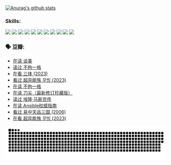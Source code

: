 
[![Anurag's github stats](https://github-readme-stats.vercel.app/api?username=w940853815)](https://github.com/anuraghazra/github-readme-stats)

### Skills:

<code><img height="32" src="https://cdn.jsdelivr.net/npm/simple-icons@v5/icons/python.svg"></code>
<code><img height="32" src="https://cdn.jsdelivr.net/npm/simple-icons@v5/icons/javascript.svg"></code>
<code><img height="32" src="https://cdn.jsdelivr.net/npm/simple-icons@v5/icons/django.svg"></code>
<code><img height="32" src="https://cdn.jsdelivr.net/npm/simple-icons@v5/icons/flask.svg"></code>
<code><img height="32" src="https://cdn.jsdelivr.net/npm/simple-icons@v5/icons/vuetify.svg"></code>
<code><img height="32" src="https://cdn.jsdelivr.net/npm/simple-icons@v5/icons/git.svg"></code>
<code><img height="32" src="https://cdn.jsdelivr.net/npm/simple-icons@v5/icons/docker.svg"></code>
<code><img height="32" src="https://cdn.jsdelivr.net/npm/simple-icons@v5/icons/postgresql.svg"></code>
<code><img height="32" src="https://cdn.jsdelivr.net/npm/simple-icons@v5/icons/elasticsearch.svg"></code>
<code><img height="32" src="https://cdn.jsdelivr.net/npm/simple-icons@v5/icons/macos.svg"></code>
<code><img height="32" src="https://cdn.jsdelivr.net/npm/simple-icons@v5/icons/linux.svg"></code>

### 🗣 豆瓣:

<!-- DOUBAN-ACTIVITIES:START -->
- [在读 谈美](https://www.douban.com/people/136069238/status/4560861771/?_i=12139250)
- [读过 不拘一格](https://www.douban.com/people/136069238/status/4560861445/?_i=12139250)
- [在看 三体‎ (2023)](https://www.douban.com/people/136069238/status/4558185093/?_i=12139250)
- [看过 超异能族 무빙‎ (2023)](https://www.douban.com/people/136069238/status/4556824186/?_i=12139250)
- [在读 不拘一格](https://www.douban.com/people/136069238/status/4541712161/?_i=12139250)
- [在读 刀尖（最新修订珍藏版）](https://www.douban.com/people/136069238/status/4541711339/?_i=12139250)
- [读过 埃隆·马斯克传](https://www.douban.com/people/136069238/status/4541710351/?_i=12139250)
- [在读 Ansible权威指南](https://www.douban.com/people/136069238/status/4539151450/?_i=12139250)
- [看过 易中天品三国‎ (2006)](https://www.douban.com/people/136069238/status/4529910812/?_i=12139250)
- [在看 超异能族 무빙‎ (2023)](https://www.douban.com/people/136069238/status/4527291077/?_i=12139250)
<!-- DOUBAN-ACTIVITIES:END -->


![Snake animation](https://raw.githubusercontent.com/w940853815/w940853815/output/github-contribution-grid-snake.svg)

<!--
**w940853815/w940853815** is a ✨ _special_ ✨ repository because its `README.md` (this file) appears on your GitHub profile.

Here are some ideas to get you started:

- 🔭 I’m currently working on ...
- 🌱 I’m currently learning ...
- 👯 I’m looking to collaborate on ...
- 🤔 I’m looking for help with ...
- 💬 Ask me about ...
- 📫 How to reach me: ...
- 😄 Pronouns: ...
- ⚡ Fun fact: ...
-->
